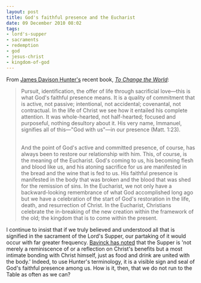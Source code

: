 ```yaml
---
layout: post
title: God's faithful presence and the Eucharist
date: 09 December 2010 08:02
tags:
- lord's-supper
- sacraments
- redemption
- god
- jesus-christ
- kingdom-of-god
---
```

<p>From <a href="http://jamesdavisonhunter.com/">James Davison Hunter's</a> recent book, <em><a href="http://www.wtsbooks.com/product-exec/product_id/6886/nm/To_Change_the_World_The_Irony_Tragedy_and_Possibility_of_Christianity_in_the_Late_Modern_World_Hardcover_">To Change the World</a></em>:</p>
<blockquote>
Pursuit, identification, the offer of life through sacrificial love&mdash;this is what God's faithful presence means. It is a quality of commitment that is active, not passive; intentional, not accidental; covenantal, not contractual. In the life of Christ we see how it entailed his complete attention. It was whole-hearted, not half-hearted; focused and purposeful, nothing desultory about it. His very name, Immanuel, signifies all of this&mdash;"God with us"&mdash;in our presence (Matt. 1:23).<br><br>

And the point of God's active and committed presence, of course, has always been to restore our relationship with him. This, of course, is the meaning of the Eucharist. God's coming to us, his becoming flesh and blood like us, and his atoning sacrifice for us are manifested in the bread and the wine that is fed to us. His faithful presence is manifested in the body that was broken and the blood that was shed for the remission of sins. In the Eucharist, we not only have a backward-looking remembrance of what God accomplished long ago but we have a celebration of the start of God's restoration in the life, death, and resurrection of Christ. In the Eucharist, Christians celebrate the in-breaking of the new creation within the framework of the old; the kingdom that is to come within the present.
</blockquote>

I continue to insist that if we truly believed and understood all that is signified in the sacrament of the Lord's Supper, our partaking of it would occur with far greater frequency. <a href="http://jakebelder.com/assurance-is-found-at-the-table">Bavinck has noted</a> that the Supper is 'not merely a reminiscence of or a reflection on Christ's benefits but a most intimate bonding with Christ himself, just as food and drink are united with the body.' Indeed, to use Hunter's terminology, it is a visible sign and seal of God's faithful presence among us. How is it, then, that we do not run to the Table as often as we can?
